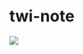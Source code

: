# twi-note

[![](https://github.com/s4na/twi-note/workflows/build/badge.svg)](https://github.com/s4na/twi-note/actions)
